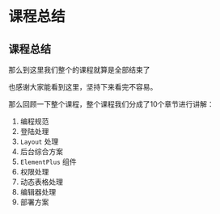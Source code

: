 # 课程总结

## 课程总结

那么到这里我们整个的课程就算是全部结束了

也感谢大家能看到这里，坚持下来看完不容易。

那么回顾一下整个课程，整个课程我们分成了10个章节进行讲解：

1. 编程规范
2. 登陆处理
3. `Layout` 处理
4. 后台综合方案
5. `ElementPlus` 组件
6. 权限处理
7. 动态表格处理
8. 编辑器处理
9. 部署方案





